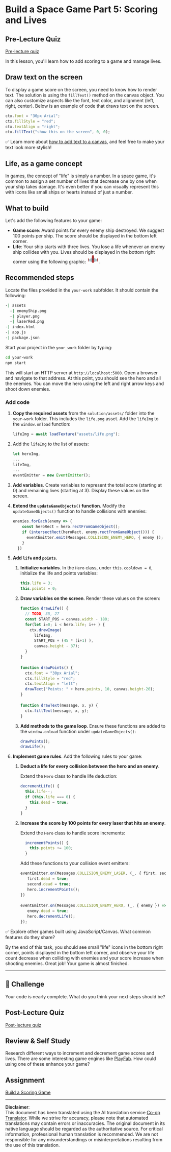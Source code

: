 <!--
CO_OP_TRANSLATOR_METADATA:
{
  "original_hash": "adda95e02afa3fbee67b6e385b1109e1",
  "translation_date": "2025-08-29T13:20:51+00:00",
  "source_file": "6-space-game/5-keeping-score/README.md",
  "language_code": "en"
}
-->
# Build a Space Game Part 5: Scoring and Lives

## Pre-Lecture Quiz

[Pre-lecture quiz](https://ff-quizzes.netlify.app/web/quiz/37)

In this lesson, you'll learn how to add scoring to a game and manage lives.

## Draw text on the screen

To display a game score on the screen, you need to know how to render text. The solution is using the `fillText()` method on the canvas object. You can also customize aspects like the font, text color, and alignment (left, right, center). Below is an example of code that draws text on the screen.

```javascript
ctx.font = "30px Arial";
ctx.fillStyle = "red";
ctx.textAlign = "right";
ctx.fillText("show this on the screen", 0, 0);
```

✅ Learn more about [how to add text to a canvas](https://developer.mozilla.org/docs/Web/API/Canvas_API/Tutorial/Drawing_text), and feel free to make your text look more stylish!

## Life, as a game concept

In games, the concept of "life" is simply a number. In a space game, it's common to assign a set number of lives that decrease one by one when your ship takes damage. It's even better if you can visually represent this with icons like small ships or hearts instead of just a number.

## What to build

Let's add the following features to your game:

- **Game score**: Award points for every enemy ship destroyed. We suggest 100 points per ship. The score should be displayed in the bottom left corner.
- **Life**: Your ship starts with three lives. You lose a life whenever an enemy ship collides with you. Lives should be displayed in the bottom right corner using the following graphic: ![life image](../../../../translated_images/life.6fb9f50d53ee0413cd91aa411f7c296e10a1a6de5c4a4197c718b49bf7d63ebf.en.png).

## Recommended steps

Locate the files provided in the `your-work` subfolder. It should contain the following:

```bash
-| assets
  -| enemyShip.png
  -| player.png
  -| laserRed.png
-| index.html
-| app.js
-| package.json
```

Start your project in the `your_work` folder by typing:

```bash
cd your-work
npm start
```

This will start an HTTP server at `http://localhost:5000`. Open a browser and navigate to that address. At this point, you should see the hero and all the enemies. You can move the hero using the left and right arrow keys and shoot down enemies.

### Add code

1. **Copy the required assets** from the `solution/assets/` folder into the `your-work` folder. This includes the `life.png` asset. Add the `lifeImg` to the `window.onload` function:

    ```javascript
    lifeImg = await loadTexture("assets/life.png");
    ```

1. Add the `lifeImg` to the list of assets:

    ```javascript
    let heroImg,
    ...
    lifeImg,
    ...
    eventEmitter = new EventEmitter();
    ```
  
2. **Add variables**. Create variables to represent the total score (starting at 0) and remaining lives (starting at 3). Display these values on the screen.

3. **Extend the `updateGameObjects()` function**. Modify the `updateGameObjects()` function to handle collisions with enemies:

    ```javascript
    enemies.forEach(enemy => {
        const heroRect = hero.rectFromGameObject();
        if (intersectRect(heroRect, enemy.rectFromGameObject())) {
          eventEmitter.emit(Messages.COLLISION_ENEMY_HERO, { enemy });
        }
      })
    ```

4. **Add `life` and `points`**. 
   1. **Initialize variables**. In the `Hero` class, under `this.cooldown = 0`, initialize the life and points variables:

        ```javascript
        this.life = 3;
        this.points = 0;
        ```

   1. **Draw variables on the screen**. Render these values on the screen:

        ```javascript
        function drawLife() {
          // TODO, 35, 27
          const START_POS = canvas.width - 180;
          for(let i=0; i < hero.life; i++ ) {
            ctx.drawImage(
              lifeImg, 
              START_POS + (45 * (i+1) ), 
              canvas.height - 37);
          }
        }
        
        function drawPoints() {
          ctx.font = "30px Arial";
          ctx.fillStyle = "red";
          ctx.textAlign = "left";
          drawText("Points: " + hero.points, 10, canvas.height-20);
        }
        
        function drawText(message, x, y) {
          ctx.fillText(message, x, y);
        }

        ```

   1. **Add methods to the game loop**. Ensure these functions are added to the `window.onload` function under `updateGameObjects()`:

        ```javascript
        drawPoints();
        drawLife();
        ```

1. **Implement game rules**. Add the following rules to your game:

   1. **Deduct a life for every collision between the hero and an enemy**.
   
      Extend the `Hero` class to handle life deduction:

        ```javascript
        decrementLife() {
          this.life--;
          if (this.life === 0) {
            this.dead = true;
          }
        }
        ```

   2. **Increase the score by 100 points for every laser that hits an enemy**.

      Extend the `Hero` class to handle score increments:
    
        ```javascript
          incrementPoints() {
            this.points += 100;
          }
        ```

        Add these functions to your collision event emitters:

        ```javascript
        eventEmitter.on(Messages.COLLISION_ENEMY_LASER, (_, { first, second }) => {
           first.dead = true;
           second.dead = true;
           hero.incrementPoints();
        })

        eventEmitter.on(Messages.COLLISION_ENEMY_HERO, (_, { enemy }) => {
           enemy.dead = true;
           hero.decrementLife();
        });
        ```

✅ Explore other games built using JavaScript/Canvas. What common features do they share?

By the end of this task, you should see small "life" icons in the bottom right corner, points displayed in the bottom left corner, and observe your life count decrease when colliding with enemies and your score increase when shooting enemies. Great job! Your game is almost finished.

---

## 🚀 Challenge

Your code is nearly complete. What do you think your next steps should be?

## Post-Lecture Quiz

[Post-lecture quiz](https://ff-quizzes.netlify.app/web/quiz/38)

## Review & Self Study

Research different ways to increment and decrement game scores and lives. There are some interesting game engines like [PlayFab](https://playfab.com). How could using one of these enhance your game?

## Assignment

[Build a Scoring Game](assignment.md)

---

**Disclaimer**:  
This document has been translated using the AI translation service [Co-op Translator](https://github.com/Azure/co-op-translator). While we strive for accuracy, please note that automated translations may contain errors or inaccuracies. The original document in its native language should be regarded as the authoritative source. For critical information, professional human translation is recommended. We are not responsible for any misunderstandings or misinterpretations resulting from the use of this translation.